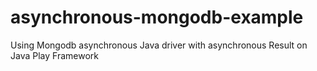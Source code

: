 # asynchronous-mongodb-example
Using Mongodb asynchronous Java driver with asynchronous Result on Java Play Framework

